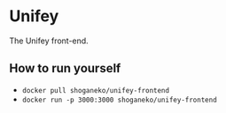 # Unifey
The Unifey front-end.

## How to run yourself
- `docker pull shoganeko/unifey-frontend`
- `docker run -p 3000:3000 shoganeko/unifey-frontend`
